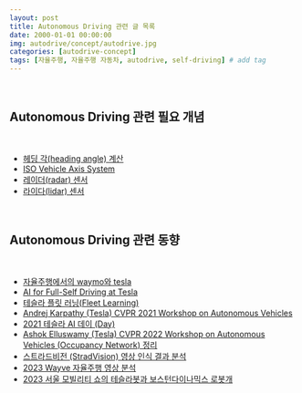```yaml
---
layout: post
title: Autonomous Driving 관련 글 목록
date: 2000-01-01 00:00:00
img: autodrive/concept/autodrive.jpg
categories: [autodrive-concept] 
tags: [자율주행, 자율주행 자동차, autodrive, self-driving] # add tag
---
```


<br>

## Autonomous Driving 관련 필요 개념

<br>

- [헤딩 각(heading angle) 계산](https://gaussian37.github.io/autodrive-concept-heading_angle/)
- [ISO Vehicle Axis System](https://gaussian37.github.io/autodrive-concept-iso_vehicle_axis_system/)
- [레이더(radar) 센서](https://gaussian37.github.io/autodrive-concept-radar/)
- [라이다(lidar) 센서](https://gaussian37.github.io/autodrive-concept-lidar/)

<br>

## Autonomous Driving 관련 동향

<br>

- [자율주행에서의 waymo와 tesla](https://gaussian37.github.io/autodrive-concept-waymo_vs_tesla/)
- [AI for Full-Self Driving at Tesla](https://gaussian37.github.io/autodrive-concept-ai_for_full_self_driving_at_tesla/)
- [테슬라 플릿 러닝(Fleet Learning)](https://gaussian37.github.io/autodrive-concept-fleet_learning/)
- [Andrej Karpathy (Tesla) CVPR 2021 Workshop on Autonomous Vehicles](https://gaussian37.github.io/autodrive-concept-tesla_cvpr_2021/)
- [2021 테슬라 AI 데이 (Day)](https://gaussian37.github.io/autodrive-concept-tesla_ai_day/)
- [Ashok Elluswamy (Tesla) CVPR 2022 Workshop on Autonomous Vehicles (Occupancy Network) 정리](https://gaussian37.github.io/autodrive-concept-tesla_cvpr_2022/)
- [스트라드비전 (StradVision) 영상 인식 결과 분석](https://gaussian37.github.io/autodrive-concept-stradvision//)
- [2023 Wayve 자율주행 영상 분석](https://gaussian37.github.io/autodrive/concept/)
- [2023 서울 모빌리티 쇼의 테슬라봇과 보스턴다이나믹스 로봇개](https://gaussian37.github.io/autodrive/soeoul_motorshow_robots/)
